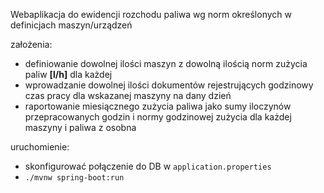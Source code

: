 Webaplikacja do ewidencji rozchodu paliwa wg norm określonych w definicjach maszyn/urządzeń

założenia:
- definiowanie dowolnej ilości maszyn z dowolną ilością norm zużycia paliw **[l/h]** dla każdej
- wprowadzanie dowolnej ilości dokumentów rejestrujących godzinowy czas pracy dla wskazanej maszyny na dany dzień
- raportowanie miesiącznego zużycia paliwa jako sumy iloczynów przepracowanych godzin i normy godzinowej zużycia dla każdej maszyny i paliwa z osobna


uruchomienie:
- skonfigurować połączenie do DB w `application.properties`
- `./mvnw spring-boot:run`

